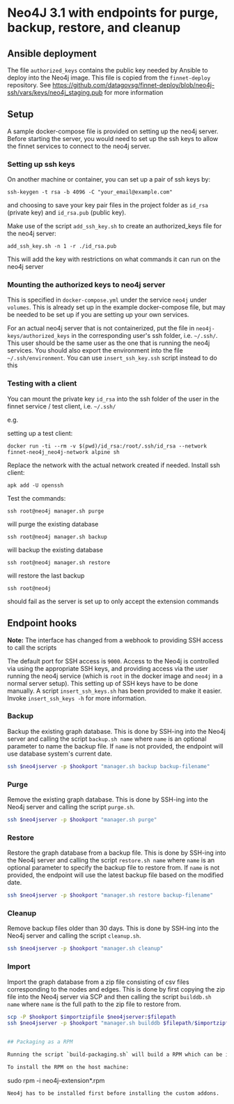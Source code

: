 # Neo4J 3.1 with endpoints for purge, backup, restore, and cleanup

## Ansible deployment

The file `authorized_keys` contains the public key needed by Ansible to deploy into the Neo4j image. This file is copied from the `finnet-deploy` repository. See https://github.com/datagovsg/finnet-deploy/blob/neo4j-ssh/vars/keys/neo4j_staging.pub for more information

## Setup

A sample docker-compose file is provided on setting up the neo4j server. Before starting the server, you would need to set up the ssh keys to allow the finnet services to connect to the neo4j server. 

### Setting up ssh keys

On another machine or container, you can set up a pair of ssh keys by:

```
ssh-keygen -t rsa -b 4096 -C "your_email@example.com"
```

and choosing to save your key pair files in the project folder as `id_rsa` (private key) and `id_rsa.pub` (public key).

Make use of the script `add_ssh_key.sh` to create an authorized_keys file for the neo4j server:

```
add_ssh_key.sh -n 1 -r ./id_rsa.pub
```

This will add the key with restrictions on what commands it can run on the neo4j server

### Mounting the authorized keys to neo4j server

This is specified in `docker-compose.yml` under the service `neo4j` under `volumes`. This is already set up in the example docker-compose file, but may be needed to be set up if you are setting up your own services. 

For an actual neo4j server that is not containerized, put the file in `neo4j-keys/authorized_keys` in the corresponding user's ssh folder, i.e. `~/.ssh/`. This user should be the same user as the one that is running the neo4j services. You should also export the environment into the file `~/.ssh/environment`. You can use `insert_ssh_key.ssh` script instead to do this

### Testing with a client 

You can mount the private key `id_rsa` into the ssh folder of the user in the finnet service / test client, i.e. `~/.ssh/` 

e.g.

setting up a test client:

```
docker run -ti --rm -v $(pwd)/id_rsa:/root/.ssh/id_rsa --network finnet-neo4j_neo4j-network alpine sh
```

Replace the network with the actual network created if needed. Install ssh client:

`apk add -U openssh`

Test the commands:

`ssh root@neo4j manager.sh purge`

will purge the existing database

`ssh root@neo4j manager.sh backup`

will backup the existing database

`ssh root@neo4j manager.sh restore`

will restore the last backup

`ssh root@neo4j`

should fail as the server is set up to only accept the extension commands

## Endpoint hooks

**Note:** The interface has changed from a webhook to providing SSH access to call the scripts

The default port for SSH access is `9000`. Access to the Neo4j is controlled via using the appropriate SSH keys, and providing access via the user running the neo4j service (which is `root` in the docker image and `neo4j` in a normal server setup). This setting up of SSH keys have to be done manually. A script `insert_ssh_keys.sh` has been provided to make it easier. Invoke `insert_ssh_keys -h` for more information.

### Backup

Backup the existing graph database. This is done by SSH-ing into the Neo4j server and calling the script `backup.sh name` where `name` is an optional parameter to name the backup file. If `name` is not provided, the endpoint will use database system's current date.

```bash
ssh $neo4jserver -p $hookport "manager.sh backup backup-filename"
```

### Purge

Remove the existing graph database. This is done by SSH-ing into the Neo4j server and calling the script `purge.sh`.

```bash
ssh $neo4jserver -p $hookport "manager.sh purge"
```

### Restore

Restore the graph database from a backup file. This is done by SSH-ing into the Neo4j server and calling the script `restore.sh name` where `name` is an optional parameter to specify the backup file to restore from. If `name` is not provided, the endpoint will use the latest backup file based on the modified date.

```bash
ssh $neo4jserver -p $hookport "manager.sh restore backup-filename"
```

### Cleanup

Remove backup files older than 30 days. This is done by SSH-ing into the Neo4j server and calling the script `cleanup.sh`.

```bash
ssh $neo4jserver -p $hookport "manager.sh cleanup"
```


### Import

Import the graph database from a zip file consisting of csv files corresponding to the nodes and edges. This is done by first copying the zip file into the Neo4j server via SCP and then calling the script `builddb.sh name` where `name` is the full path to the zip file to restore from.

```bash
scp -P $hookport $importzipfile $neo4jserver:$filepath
ssh $neo4jserver -p $hookport "manager.sh builddb $filepath/$importzipfile"


## Packaging as a RPM

Running the script `build-packaging.sh` will build a RPM which can be installed in the host machine (with Neo4j installed) as a service.

To install the RPM on the host machine:
```
sudo rpm -i neo4j-extension*.rpm
```
Neo4j has to be installed first before installing the custom addons.

